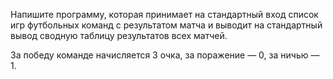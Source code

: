  Напишите программу, которая принимает на стандартный вход список игр футбольных команд с результатом матча и выводит на стандартный вывод сводную таблицу результатов всех матчей.

 За победу команде начисляется 3 очка, за поражение — 0, за ничью — 1.




